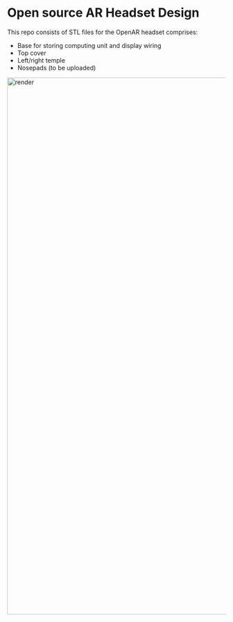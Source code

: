# Open source AR Headset Design

This repo consists of STL files for the OpenAR headset comprises:
  - Base for storing computing unit and display wiring
  - Top cover
  - Left/right temple
  - Nosepads (to be uploaded)

<img width="1235" alt="render" src="https://user-images.githubusercontent.com/46408299/190994339-c4917bd2-492e-4f36-9f24-740cbb6d74cc.png">

